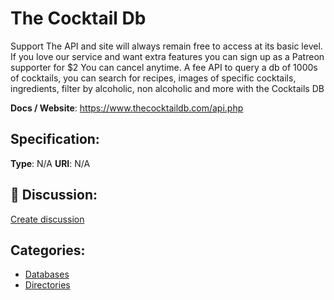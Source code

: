 # The Cocktail Db


Support The API and site will always remain free to access at its basic level. If you love our service and want extra features you can sign up as a Patreon supporter for $2 You can cancel anytime. A fee API to query a db of 1000s of cocktails, you can search for recipes, images of specific cocktails, ingredients, filter by alcoholic, non alcoholic and more with the Cocktails DB

**Docs / Website**: https://www.thecocktaildb.com/api.php

## Specification:
**Type**:  N/A 
**URI**:  N/A 

## 💬 Discussion:
[Create discussion](https://github.com/apis-list/apis-list/discussions/new)

## Categories:
- [Databases](https://github.com/apis-list/apis-list#databases)
- [Directories](https://github.com/apis-list/apis-list#directories)



